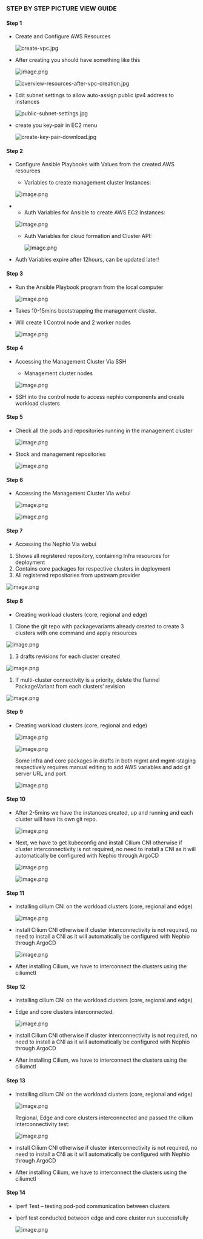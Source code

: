 ### **STEP BY STEP PICTURE VIEW GUIDE**

#### Step 1

- Create and Configure AWS Resources

  ![create-vpc.jpg](../images/images_bootstrap_5g_guide/create-vpc.jpg)
- After creating you should have something like this

  ![image.png](../images/images_bootstrap_5g_guide/image%204.png)

  ![overview-resources-after-vpc-creation.jpg](../images/images_bootstrap_5g_guide/overview-resources-after-vpc-creation.jpg)
- Edit subnet settings to allow auto-assign public ipv4 address to instances

  ![public-subnet-settings.jpg](../images/images_bootstrap_5g_guide/public-subnet-settings.jpg)
- create you key-pair in EC2 menu

  ![create-key-pair-download.jpg](../images/images_bootstrap_5g_guide/create-key-pair-download.jpg)

#### Step 2

- Configure Ansible Playbooks with Values from the created AWS resources

  - Variables to create management cluster Instances:

  ![image.png](../images/images_bootstrap_5g_guide/image%205.png)
- - Auth Variables for Ansible to create AWS EC2 Instances:

  ![image.png](../images/images_bootstrap_5g_guide/image%206.png)

  - Auth Variables for cloud formation and Cluster API:

    ![image.png](../images/images_bootstrap_5g_guide/image%207.png)
- Auth Variables expire after 12hours, can be updated later!

#### Step 3

- Run the Ansible Playbook program from the local computer

  ![image.png](../images/images_bootstrap_5g_guide/image%208.png)
- Takes 10-15mins bootstrapping the management cluster.
- Will create 1 Control node and 2 worker nodes

  ![image.png](../images/images_bootstrap_5g_guide/image%209.png)

#### Step 4

- Accessing the Management Cluster Via SSH

  - Management cluster nodes

  ![image.png](../images/images_bootstrap_5g_guide/image%2010.png)
- SSH into the control node to access nephio components and create workload clusters

#### Step 5

- Check all the pods and repositories running in the management cluster

  ![image.png](../images/images_bootstrap_5g_guide/image%2011.png)
- Stock  and management repositories

  ![image.png](../images/images_bootstrap_5g_guide/image%2012.png)

#### Step 6

- Accessing the Management Cluster Via webui

  ![image.png](../images/images_bootstrap_5g_guide/image%2013.png)

  ![image.png](../images/images_bootstrap_5g_guide/image%2014.png)

#### Step 7

- Accessing the Nephio Via webui

1. Shows all registered repository, containing Infra resources for deployment
2. Contains core packages for respective clusters in deployment
3. All registered repositories from upstream provider

  ![image.png](../images/images_bootstrap_5g_guide/image%2015.png)

#### Step 8

- Creating workload clusters (core, regional and edge)

1. Clone the git repo with packagevariants already created to create 3 clusters with one command and apply resources

  ![image.png](../images/images_bootstrap_5g_guide/image%2016.png)

1. 3 drafts revisions for each cluster created

  ![image.png](../images/images_bootstrap_5g_guide/image%2017.png)

1. If multi-cluster connectivity is a priority, delete the flannel PackageVariant from each clusters’ revision

  ![image.png](../images/images_bootstrap_5g_guide/image%2018.png)

#### Step 9

- Creating workload clusters (core, regional and edge)

  ![image.png](../images/images_bootstrap_5g_guide/image%2019.png)

  ![image.png](../images/images_bootstrap_5g_guide/image%2020.png)

  Some infra and core packages in drafts in both mgmt and mgmt-staging respectively requires manual editing to add AWS variables and add git server URL and port

  ![image.png](../images/images_bootstrap_5g_guide/image%2021.png)

#### Step 10

- After 2-5mins we have the instances created, up and running and each cluster will have its own git repo.

  ![image.png](../images/images_bootstrap_5g_guide/image%2022.png)
- Next, we have to get kubeconfig and install Cilium CNI otherwise if cluster interconnectivity is not required, no need to install a CNI as it will automatically be configured with Nephio through ArgoCD

  ![image.png](../images/images_bootstrap_5g_guide/image%2023.png)

  ![image.png](../images/images_bootstrap_5g_guide/image%2024.png)

#### Step 11

- Installing cilium CNI on the workload clusters (core, regional and edge)

  ![image.png](../images/images_bootstrap_5g_guide/image%2025.png)
- install Cilium CNI otherwise if cluster interconnectivity is not required, no need to install a CNI as it will automatically be configured with Nephio through ArgoCD

  ![image.png](../images/images_bootstrap_5g_guide/image%2026.png)
- After installing Cilium, we have to interconnect the clusters using the ciliumctl

#### Step 12

- Installing cilium CNI on the workload clusters (core, regional and edge)
- Edge and core clusters interconnected:

  ![image.png](../images/images_bootstrap_5g_guide/image%2027.png)
- install Cilium CNI otherwise if cluster interconnectivity is not required, no need to install a CNI as it will automatically be configured with Nephio through ArgoCD
- After installing Cilium, we have to interconnect the clusters using the ciliumctl

#### Step 13

- Installing cilium CNI on the workload clusters (core, regional and edge)

  ![image.png](../images/images_bootstrap_5g_guide/image%2028.png)

  Regional, Edge and core clusters interconnected and passed the cilium interconnectivity test:

  ![image.png](../images/images_bootstrap_5g_guide/image%2029.png)
- install Cilium CNI otherwise if cluster interconnectivity is not required, no need to install a CNI as it will automatically be configured with Nephio through ArgoCD
- After installing Cilium, we have to interconnect the clusters using the ciliumctl

#### Step 14

- Iperf Test – testing pod-pod communication between clusters
- Iperf test conducted between edge and core cluster run successfully

  ![image.png](../images/images_bootstrap_5g_guide/image%2030.png)
